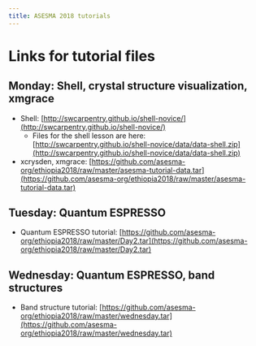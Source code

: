 ```yaml
---
title: ASESMA 2018 tutorials
---
```


# Links for tutorial files

## Monday: Shell, crystal structure visualization, xmgrace

- Shell: [http://swcarpentry.github.io/shell-novice/](http://swcarpentry.github.io/shell-novice/)
  - Files for the shell lesson are here: [http://swcarpentry.github.io/shell-novice/data/data-shell.zip](http://swcarpentry.github.io/shell-novice/data/data-shell.zip)
- xcrysden, xmgrace: [https://github.com/asesma-org/ethiopia2018/raw/master/asesma-tutorial-data.tar](https://github.com/asesma-org/ethiopia2018/raw/master/asesma-tutorial-data.tar)

## Tuesday: Quantum ESPRESSO

- Quantum ESPRESSO tutorial: [https://github.com/asesma-org/ethiopia2018/raw/master/Day2.tar](https://github.com/asesma-org/ethiopia2018/raw/master/Day2.tar)

## Wednesday: Quantum ESPRESSO, band structures

- Band structure tutorial: [https://github.com/asesma-org/ethiopia2018/raw/master/wednesday.tar](https://github.com/asesma-org/ethiopia2018/raw/master/wednesday.tar)
